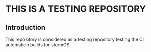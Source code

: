 # THIS IS A TESTING REPOSITORY

## Introduction 

This repository is considered as a testing repository testing the
CI automation builds for stormOS
